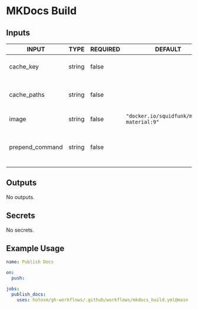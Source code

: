 # MKDocs Build

## Inputs

<!-- AUTO-DOC-INPUT:START - Do not remove or modify this section -->

| INPUT           | TYPE   | REQUIRED | DEFAULT                                   | DESCRIPTION                                                                      |
| --------------- | ------ | -------- | ----------------------------------------- | -------------------------------------------------------------------------------- |
| cache_key       | string | false    |                                           | The cache key to receive from <br>a previous job.                                |
| cache_paths     | string | false    |                                           | The paths to cache for preceeding/following <br>jobs.                            |
| image           | string | false    | `"docker.io/squidfunk/mkdocs-material:9"` | Override the image to build mkdocs.                                              |
| prepend_command | string | false    |                                           | Command to run before mkdocs deploy <br>(e.g. 'gosu appuser' to run as appuser). |

<!-- AUTO-DOC-INPUT:END -->

## Outputs

<!-- AUTO-DOC-OUTPUT:START - Do not remove or modify this section -->

No outputs.

<!-- AUTO-DOC-OUTPUT:END -->

## Secrets

<!-- AUTO-DOC-SECRETS:START - Do not remove or modify this section -->

No secrets.

<!-- AUTO-DOC-SECRETS:END -->

## Example Usage

```yaml
name: Publish Docs

on:
  push:

jobs:
  publish_docs:
    uses: hotosm/gh-workflows/.github/workflows/mkdocs_build.yml@main
```
